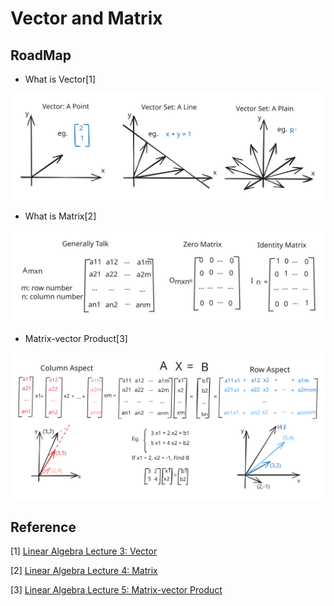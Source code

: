 # Vector and Matrix

## RoadMap

* What is Vector\[1]

<img src="../../../.gitbook/assets/la-vector.excalidraw.svg" alt="Vector" class="gitbook-drawing">

* What is Matrix\[2]

<img src="../../../.gitbook/assets/la-matrix.excalidraw.svg" alt="Matrix" class="gitbook-drawing">

* Matrix-vector Product\[3]

<img src="../../../.gitbook/assets/la-product.excalidraw.svg" alt="Matrix-vector Product" class="gitbook-drawing">



## Reference

\[1] [Linear Algebra Lecture 3: Vector](https://www.youtube.com/watch?v=tpNFMU7KsEU\&list=PLJV\_el3uVTsNmr39gwbyV-0KjULUsN7fW\&index=3)

\[2] [Linear Algebra Lecture 4: Matrix](https://www.youtube.com/watch?v=FInagysEI0o\&list=PLJV\_el3uVTsNmr39gwbyV-0KjULUsN7fW\&index=4)

\[3] [Linear Algebra Lecture 5: Matrix-vector Product](https://www.youtube.com/watch?v=K2zzvo28X0g\&list=PLJV\_el3uVTsNmr39gwbyV-0KjULUsN7fW\&index=5)
